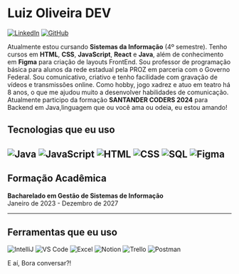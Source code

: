 # Luiz Oliveira DEV

[![LinkedIn](https://img.shields.io/badge/LinkedIn-Luiz%20Oliveira-blue?logo=linkedin)](https://www.linkedin.com/in/luizoliveiradev/)
[![GitHub](https://img.shields.io/badge/GitHub-LuizOliveira-black?logo=github)](https://github.com/OutroLuizdev/OutroLuizdev)

Atualmente estou cursando **Sistemas da Informação** (4º semestre). Tenho cursos em **HTML**, **CSS**, **JavaScript**, **React** e **Java**, além de conhecimento em **Figma** para criação de layouts FrontEnd. Sou professor de programação básica para alunos da rede estadual pela PROZ em parceria com o Governo Federal. Sou comunicativo, criativo e tenho facilidade com gravação de vídeos e transmissões online. Como hobby, jogo xadrez e atuo em teatro há 8 anos, o que me ajudou muito a desenvolver habilidades de comunicação. Atualmente participo da formação **SANTANDER CODERS 2024** para Backend em Java,linguagem que ou você ama ou odeia, eu estou  amando!

## Tecnologias que eu uso

![Java](https://img.shields.io/badge/Java-007396?logo=java&logoColor=white)
![JavaScript](https://img.shields.io/badge/JavaScript-F7DF1E?logo=javascript&logoColor=black)  ![HTML](https://img.shields.io/badge/HTML-E34F26?logo=html5&logoColor=white) ![CSS](https://img.shields.io/badge/CSS-1572B6?logo=css3&logoColor=white) ![SQL](https://img.shields.io/badge/SQL-003B57?logo=sqlite&logoColor=white)  ![Figma](https://img.shields.io/badge/Figma-F24E1E?logo=figma&logoColor=white)
- 
## Formação Acadêmica

**Bacharelado em Gestão de Sistemas de Informação**  
Janeiro de 2023 - Dezembro de 2027

---
## Ferramentas que eu uso
![IntelliJ](https://img.icons8.com/color/48/000000/intellij-idea.png) 
![VS Code](https://img.icons8.com/fluent/48/000000/visual-studio-code-2019.png) 
![Excel](https://img.icons8.com/fluency/48/000000/microsoft-excel-2019.png) 
![Notion](https://img.icons8.com/color/48/000000/notion.png) 
![Trello](https://img.icons8.com/color/48/000000/trello.png) 
![Postman](https://img.icons8.com/dusk/48/000000/postman-api.png)



E aí, Bora conversar?!
